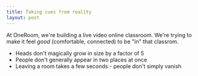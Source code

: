 ```yaml
---
title: Taking cues from reality
layout: post
---
```


At OneRoom, we're building a live video online classroom. We're trying to make it feel _good_ (comfortable, connected) to be "in" that classrom.  

* Heads don't magically grow in size by a factor of 5
* People don't generally appear in two places at once
* Leaving a room takes a few seconds - people don't simply vanish
